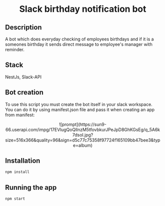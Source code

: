 <h1 align="center">


**Slack birthday notification bot**


</h1>


## Description

A bot which does everyday checking of employees birthdays and if it is a someones birthday it sends direct message to employee's manager with reminder.

## Stack

NestJs, Slack-API

## Bot creation

To use this script you must create the bot itself in your slack workspace. You can do it by using manifest.json file and pass it when creating an app from manifest:

<div align="center">
![prompt](https://sun9-66.userapi.com/impg/17EVlugQoQllnzM5tfovbkurJPeJpD8GhKGsEg/q_5A6k7dsoI.jpg?size=516x366&quality=96&sign=d5c77c75358f97724f165109bb47bee3&type=album)
</div>

## Installation

```bash
npm install
```

## Running the app

```bash
npm start
```